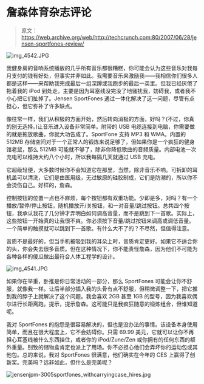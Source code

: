 # 詹森体育杂志评论

> 原文：<https://web.archive.org/web/http://techcrunch.com:80/2007/06/28/jensen-sportfones-review/>

![img_4542.JPG](img/b3e26b0c42cbc49c7e30edb5f5e2b735.png)

我健身房的音响系统播放的几乎所有音乐都很糟糕，你可能会认为这些音乐对我每月支付的钱有好处，但事实并非如此。我需要音乐来激励我——我相信你们很多人都是这样——来帮助我完成最后一组深蹲或我跑步的最后一英里。但我已经厌倦了拖着我的 iPod 到处走，主要是因为耳塞线没完没了地骚扰我，妨碍我，或者我不小心把它们扯掉了。Jensen SportFones 通过一体化解决了这一问题，尽管有点担心，但它弥补了许多缺点。

像往常一样，我们从积极的方面开始，然后转向消极的方面，好吗？(不过，你真的别无选择。)让音乐进入设备非常简单。附带的 USB 电缆连接到电脑，你需要做的就是拖放歌曲，你就大功告成了。SportFone 支持 MP3 和 WMA。内置的 512MB 存储空间对于一个正常人的锻炼来说足够了，但如果你是一个疯狂的健身馆老鼠，那么 512MB 可能就不够了，除非你降低歌曲的音频质量。内部电池一次充电可以维持大约八个小时，所以我每隔几天就通过 USB 充电。

它超级轻便，大多数时候你不会知道它在那里，当然，除非音乐不响。可拆卸的耳机盖可以清洗，它们是由医用级，无过敏原的硅胶制成，它们是防潮的，所以你不会烫伤自己。好样的，詹森。

控制按钮的位置一点也不麻烦，每个按钮都有双重功能。少即是多，对吗？有一个播放/暂停/停止按钮，随机播放开/关按钮，和一对音量/跳过按钮。总共四个按钮，我承认我花了几分钟才弄明白如何调高音量，而不是跳到下一首歌。实际上，这些按钮一开始真的让我很不爽。你必须按下音量/跳过按钮来调高或调低音量。一个简单的触摸就可以跳到下一首歌。有什么大不了的？不尽然，但值得注意。

音质不是最好的，但当手机被吸到我的耳朵上时，音质肯定更好。如果它不适合你的头，你会失去很多音质。但在这种情况下，你不能责怪詹森，因为他们不可能为各种各样的傻瓜做出最符合人体工程学的设计。

![img_4541.JPG](img/379390e6da715bbb1c756e15d7a194e1.png)

如果你在举重，卧推是你日常活动的一部分，那么 SportFones 可能会让你不舒服，就像我一样。让后半部分插入我的头骨有点不舒服，但稍微调整一下，把它推到我的脖子上就解决了这个问题。我会喜欢 2GB 甚至 1GB 的型号，因为我喜欢偶尔进行长距离跑。提示，提示詹森。这可能只是我疯狂随意的锻炼组合，但谁知道呢。

我对 SportFones 的抱怨是很容易解决的，但也是没办法的事情。该设备本身使用简单，而且在很大程度上，它不会妨碍你。只需 69.99 美元，它就可以让你不再担心耳塞线被什么东西挂住，或者你的 iPod/Zune/Zen 或你拥有的任何东西的额外重量。别致的储物盒肯定也派上了用场。你不必担心他们会弄坏你的运动包或其他包。总的来说，我对 SportFones 很满意，他们确实在今年的 CES 上赢得了创新奖。完美吗？远非如此，但什么是完美呢？

![jensenjpm-3005sportfones_withcarryingcase_hires.jpg](img/f9cf22a4fec758f4f96e383bfa91eade.png)